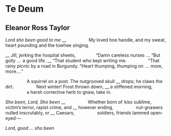 # Te Deum
## Eleanor Ross Taylor
_Lord_
 _sho been good to me_
 __
                 My loved hoe handle, and my sweat,
heart pounding and the towhee singing.

 __ Jill, jerking the hospital sheets,
               “Damn careless nurses    ...
“But golly    ...    a good life.
 __ “That student who kept writing me.
                “That rainy picnic by a road in Burgundy.
“Heart thumping, thumping on    ...    more, more....”

                 A squirrel on a post.
The nutgrooved skull
 __ drops; he claws the dirt.
                 Next winter!
Frost thrown down,
 __ a stiffened morning,
                 a harsh corrective herb
to gnaw, take in.

 _Sho been, Lord, Sho been_
 __
                 Whether born of  kiss sublime,
victim’s terror, rapist crime, and
 __ however ending,
                 nut-gnawers nulled
inscrutably, or
 __ Caesars,
                 soldiers, friends
lammed open-eyed —

 _Lord, good_ _..._ _sho been_